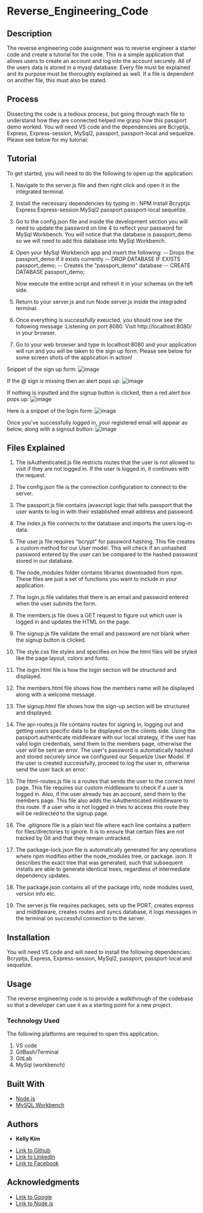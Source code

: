 # Reverse_Engineering_Code

 ## Description 
 The reverse engineering code assignment was to reverse engineer a starter code and create a tutorial for the code. This is a simple application that allows users to create an account and log into the account securely. All of the users data is stored in a mysql database. Every file must be explained and its purpose must be thoroughly explained as well. If a file is dependent on another file, this must also be stated.  

## Process
  Dissecting the code is a tedious process, but going through each file to understand how they are connected helped me grasp how this passport demo worked. You will need VS code and the dependencies are Bcryptjs, Express, Express-session, MySql2, passport, passport-local and sequelize. Please see below for my tutorial:

 ## Tutorial
 To get started, you will need to do the following to open up the application:
 1) Navigate to the server.js file and then right click and open it in the integrated terminal. 
 2) Install the necessary dependencies by typing in : NPM Install Bcryptjs Express Express-session MySql2 passport passport-local sequelize.
 3) Go to the config.json file and inside the development section you will need to update the password on line 4 to reflect your password for MySql Workbench. You will notice that the database is passport_demo so we will need to add this database into MySql Workbench.
 4) Open your MySql Workbench app and insert the following: 
 -- Drops the passport_demo if it exists currently --
DROP DATABASE IF EXISTS passport_demo;
-- Creates the "passport_demo" database --
CREATE DATABASE passport_demo;

    Now execute the entire script and refresh it in your schemas on the left side.

5) Return to your server.js and run Node server.js inside the integraded terminal. 
6) Once everything is successfully exeucted, you should now see the following message :Listening on port 8080. Visit http://localhost:8080/ in your browser.
7) Go to your web browser and type in localhost:8080 and your application will run and you will be taken to the sign up form. Please see below for some screen shots of the application in action!

  Snippet of the sign up form:
 ![image](signup1.png)
 
  If the @ sign is missing then an alert pops up:
 ![image](signup2.png)

 If nothing is inputted and the signup button is clicked, then a red alert box pops up:
 ![image](signup3.png)

 Here is a snippet of the login form:
 ![image](loginform.png)

 Once you've successfully logged in, your registered email will appear as below, along with a signout button:
 ![image](signup4.png)


## Files Explained

1) The isAuthenticated.js file restricts routes that the user is not allowed to visit if they are not logged in. If the user is logged in, it continues with the request.

2) The config.json file is the connection configuration to connect to the server.

3) The passport.js file contains javascript logic that tells passport that the user wants to log in with their established email address and password.

4) The index.js file connects to the database and imports the users log-in data.

5) The user.js file requires "bcrypt" for password hashing. This file creates a custom method for our User model. This will check if an unhashed password entered by the user can be compared to the hashed password stored in our database.

6) The node_modules folder contains libraries downloaded from npm. These files are just a set of functions you want to include in your application.

7) The login.js file validates that there is an email and password entered when the user submits the form.

8) The members.js file does a GET request to figure out which user is logged in and updates the HTML on the page.

9) The signup.js file validate the email and password are not blank when the signup button is clicked.

10) The style.css file styles and specifies on how the html files will be styled like the page layout, colors and fonts.

11) The login.html file is how the login section will be structured and displayed. 

12) The members.html file shows how the members name will be displayed along with a welcome message.

13) The signup.html file shows how the sign-up section will be structured and displayed.

14) The api-routes.js file contains routes for signing in, logging out and getting users specific data to be displayed on the clients side. Using the passport.authenticate middleware with our local strategy, if the user has valid login credentials, send them to the members page, otherwise the user will be sent an error. The user's password is automatically hashed and stored securely since we configured our Sequelize User Model. If the user is created successfully, proceed to log the user in, otherwise send the user back an error.

15) The html-routes.js file is a routes that sends the user to the correct html page. This file requires our custom middleware to check if a user is logged in. Also, if the user already has an account, send them to the members page. This file also adds the isAuthenticated middleware to this route. If a user who is not logged in tries to access this route they will be redirected to the signup page.

16) The .gitignore file is a plain text file where each line contains a pattern for files/directories to ignore. It is to ensure that certain files are not tracked by Git and that they remain untracked. 

17) The package-lock.json file is automatically generated for any operations where npm modifies either the node_modules tree, or package. json. It describes the exact tree that was generated, such that subsequent installs are able to generate identical trees, regardless of intermediate dependency updates.

18) The package.json contains all of the package info, node modules used, version info etc.

19) The server.js file requires packages, sets up  the PORT, creates express and middleware, creates routes and syncs database, it logs messages in the terminal on successful connection to the server.

 ## Installation
 You will need VS code and will need to install the following dependencies: Bcryptjs, Express, Express-session, MySql2, passport, passport-local and sequelize. 
 
 ## Usage 
 The reverse engineering code is to provide a walkthrough of the codebase so that a developer can use it as a starting point for a new project. 


### Technology Used

The following platforms are required to open this application:

1) VS code
2) GitBash/Terminal
3) GitLab
4) MySql (workbench)

## Built With

* [Node.js](https://nodejs.dev/learn/the-package-json-guide)
* [MySQL Workbench](https://www.mysql.com/products/workbench/)

 ## Authors

* **Kelly Kim** 

- [Link to Github](https://github.com/kellykim831)
- [Link to LinkedIn](https://www.linkedin.com/in/realtorkellykim/)
- [Link to Facebook](https://www.facebook.com/kimkelz)

## Acknowledgments

* [Link to Google](https://www.google.com)
* [Link to Node.js](https://nodejs.org/en/)